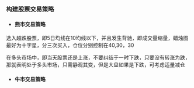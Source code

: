 ### 构建股票交易策略

* #### 熊市交易策略

选入超跌股票，即5日均线在10均线以下，并且发生背驰，即成交量缩量，蜡烛图最好为十字星，分三次买入，仓位分别控制在40,30，30

在多头市场中，即当天股票还是上涨，不要纠结于一时下跌，只要没有转涨为跌，那就表明处于多头市场，只需静观其变，但是大盘如果是下跌，可考虑适量减仓

* #### 牛市交易策略

  #### 



